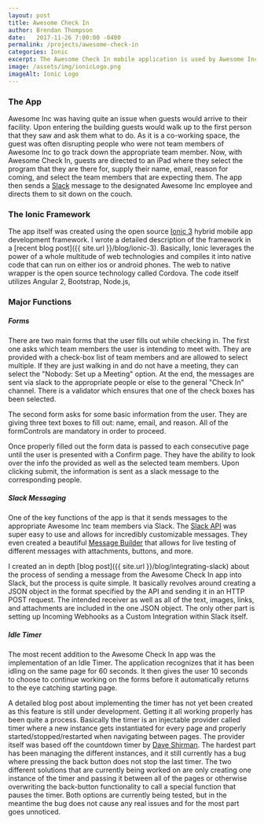 ```yaml
---
layout: post
title: Awesome Check In
author: Brendan Thompson
date:   2017-11-26 7:00:00 -0400
permalink: /projects/awesome-check-in
categories: Ionic
excerpt: The Awesome Check In mobile application is used by Awesome Inc to check in their guests and alert the appropriate team members
image: /assets/img/ionicLogo.png
imageAlt: Ionic Logo
---
```


### The App

Awesome Inc was having quite an issue when guests would arrive to their facility. Upon entering the building guests would walk up to the first person that they saw and ask them what to do. As it is a co-working space, the guest was often disrupting people who were not team members of Awesome Inc to go track down the appropriate team member. Now, with Awesome Check In, guests are directed to an iPad where they select the program that they are there for, supply their name, email, reason for coming, and select the team members that are expecting them. The app then sends a [Slack](slack.com) message to the designated Awesome Inc employee and directs them to sit down on the couch.

### The Ionic Framework

The app itself was created using the open source [Ionic 3](https://ionicframework.com) hybrid mobile app development framework. I wrote a detailed description of the framework in a [recent blog post]({{ site.url }}/blog/ionic-3). Basically, Ionic leverages the power of a whole multitude of web technologies and compiles it into native code that can run on either ios or android phones. The web to native wrapper is the open source technology called Cordova. The code itself utilizes Angular 2, Bootstrap, Node.js,

### Major Functions

##### Forms

There are two main forms that the user fills out while checking in. The first one asks which team members the user is intending to meet with. They are provided with a check-box list of team members and are allowed to select multiple. If they are just walking in and do not have a meeting, they can select the "Nobody: Set up a Meeting" option. At the end, the messages are sent via slack to the appropriate people or else to the general "Check In" channel. There is a validator which ensures that one of the check boxes has been selected.

The second form asks for some basic information from the user. They are giving three text boxes to fill out: name, email, and reason. All of the formControls are mandatory in order to proceed.

Once properly filled out the form data is passed to each consecutive page until the user is presented with a Confirm page. They have the ability to look over the info the provided as well as the selected team members. Upon clicking submit, the information is sent as a slack message to the corresponding people.

##### Slack Messaging

One of the key functions of the app is that it sends messages to the appropriate Awesome Inc team members via Slack. The [Slack API](https://api.slack.com) was super easy to use and allows for incredibly customizable messages. They even created a beautiful [Message Builder](https://api.slack.com/docs/messages/builder) that allows for live testing of different messages with attachments, buttons, and more.

I created an in depth [blog post]({{ site.url }}/blog/integrating-slack) about the process of sending a message from the Awesome Check In app into Slack, but the process is quite simple. It basically revolves around creating a JSON object in the format specified by the API and sending it in an HTTP POST request. The intended receiver as well as all of the text, images, links, and attachments are included in the one JSON object. The only other part is setting up Incoming Webhooks as a Custom Integration within Slack itself.

##### Idle Timer

The most recent addition to the Awesome Check In app was the implementation of an Idle Timer. The application recognizes that it has been idling on the same page for 60 seconds. It then gives the user 10 seconds to choose to continue working on the forms before it automatically returns to the eye catching starting page.

A detailed blog post about implementing the timer has not yet been created as this feature is still under development. Getting it all working properly has been quite a process. Basically the timer is an injectable provider called timer where a new instance gets instantiated for every page and properly started/stopped/restarted when navigating between pages. The provider itself was based off the countdown timer by [Dave Shirman](http://www.codingandclimbing.co.uk/blog/ionic-2-simple-countdown-timer). The hardest part has been managing the different instances, and it still currently has a bug where pressing the back button does not stop the last timer. The two different solutions that are currently being worked on are only creating one instance of the timer and passing it between all of the pages or otherwise overwriting the back-button functionality to call a special function that pauses the timer. Both options are currently being tested, but in the meantime the bug does not cause any real issues and for the most part goes unnoticed.
